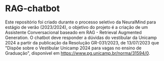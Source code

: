 # RAG-chatbot

Este repositório foi criado durante o processo seletivo da NeuralMind para estágio de verão (2023/2024), o objetivo do projeto é a criação de um Assistente Conversacional baseado em RAG - Retrieval Augmented Generation. O chatbot deve responder a dúvidas do vestibular da Unicamp 2024 a partir da publicação da Resolução GR-031/2023, de 13/07/2023 que "Dispõe sobre o Vestibular Unicamp 2024 para vagas no ensino de Graduação", disponível em https://www.pg.unicamp.br/norma/31594/0.
